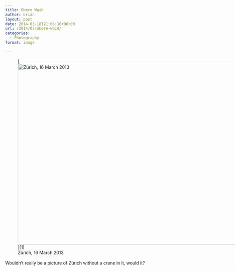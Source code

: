 ```yaml
---
title: Obere Waid
author: brian
layout: post
date: 2014-03-18T21:06:10+00:00
url: /2014/03/obere-waid/
categories:
  - Photography
format: image

---
```

<figure id="attachment_1081" style="width: 1024px" class="wp-caption aligncenter">[<img class="size-full wp-image-1081" alt="Zürich, 16 March 2013" src="https://trammell.ch/wp-content/uploads/2014/03/IMG_8051.jpg" width="1024" height="576" srcset="https://trammell.ch/wp-content/uploads/2014/03/IMG_8051.jpg 1024w, https://trammell.ch/wp-content/uploads/2014/03/IMG_8051-480x270.jpg 480w" sizes="(max-width: 1024px) 100vw, 1024px" />][1]<figcaption class="wp-caption-text">Zürich, 16 March 2013</figcaption></figure> 

<span style="line-height: 1.5;">Wouldn&#8217;t really be a picture of Zürich without a crane in it, would it?</span>

 [1]: https://trammell.ch/wp-content/uploads/2014/03/IMG_8051.jpg